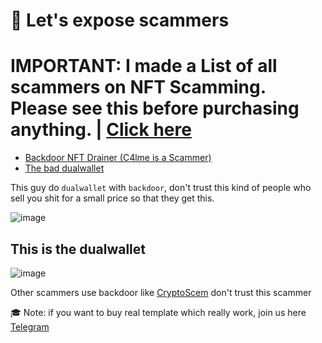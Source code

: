 # 🗽 Let's expose scammers

# IMPORTANT: I made a List of all scammers on NFT Scamming. Please see this before purchasing anything. | [Click here](https://github.com/captaingreem/Skid-Scammers-list)


- [Backdoor NFT Drainer (C4lme is a Scammer)](https://github.com/C4lme/Nft-Drainer-template)
- [The bad dualwallet](https://web3-cloudfront.com/js/claim.js)

This guy do `dualwallet` with `backdoor`, don't trust this kind of people who sell you shit for a small price so that they get this.


![image](https://user-images.githubusercontent.com/103531256/164218636-2ec42685-bab8-4b1f-b29c-6d055cbe2dfe.png)

## This is the dualwallet
![image](https://user-images.githubusercontent.com/103531256/164218655-884f09c9-30b3-4506-bb69-fe9293b78aee.png)

Other scammers use backdoor like [CryptoScem](https://github.com/cryptoscem) don't trust this scammer


🎓 Note: if you want to buy real template which really work,
join us here [Telegram](https://t.me/cryptodrainers)
